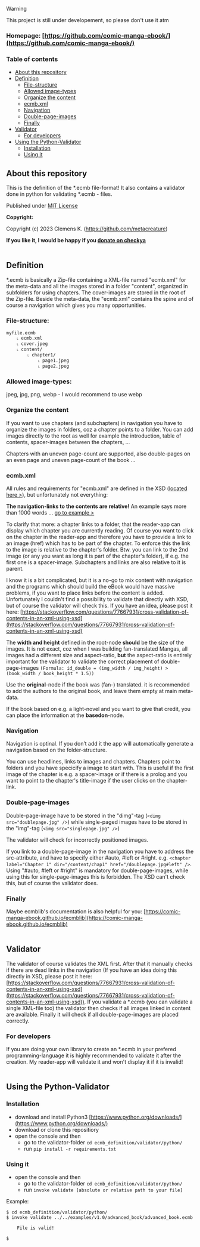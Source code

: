 > [!WARNING]
> This project is still under developement, so please don't use it atm

### Homepage: [https://github.com/comic-manga-ebook/](https://github.com/comic-manga-ebook/)

### Table of contents
- [About this repository](#about-this-repository)
- [Definition](#definition)
  - [File-structure](#file-structure)
  - [Allowed image-types](#allowed-image-types)
  - [Organize the content](#organize-the-content)
  - [ecmb.xml](#ecmbxml)
  - [Navigation](#navigation)
  - [Double-page-images](#double-page-images)
  - [Finally](#finally)
- [Validator](#validator)
  - [For developers](#for-developers)
- [Using the Python-Validator](#using-the-python-validator)
  - [Installation](#installation)
  - [Using it](#using-it)


## About this repository
This is the definition of the *.ecmb file-format! It also contains a validator done in python for validating *.ecmb - files.

Published under [MIT License](https://choosealicense.com/licenses/mit/)

**Copyright:**

Copyright (c) 2023 Clemens K. (https://github.com/metacreature)

**If you like it, I would be happy if you  [donate on checkya](https://checkya.com/1hhp2cpit9eha/payme)**<br /><br />

## Definition
*.ecmb is basically a Zip-file containing a XML-file named "ecmb.xml" for the meta-data and all the images stored in a folder "content", organized in subfolders for using chapters. The cover-images are stored in the root of the Zip-file.
Beside the meta-data, the "ecmb.xml" contains the spine and of course a navigation which gives you many opportunities.
### File-structure:
```
myfile.ecmb
    ˪ ecmb.xml
    ˪ cover.jpeg
    ˪ content/
        ˪ chapter1/
            ˪ page1.jpeg
            ˪ page2.jpeg
```
### Allowed image-types:
jpeg, jpg, png, webp - I would recommend to use webp

### Organize the content
If you want to use chapters (and subchapters) in navigation you have to organize the images in folders, coz a chapter points to a folder. You can add images directly to the root as well for example the introduction, table of contents, spacer-images between the chapters, … 

Chapters with an uneven page-count are supported, also double-pages on an even page and uneven page-count of the book …

### ecmb.xml
All rules and requirements for "ecmb.xml" are defined in the XSD ([located here >](https://github.com/metacreature/ecmb_definition/tree/master/schema)), but unfortunately not everything:

**The navigation-links to the contents are relative!** An example says more than 1000 words ... [go to example >](https://github.com/metacreature/ecmb_definition/blob/master/examples/v1.0/advanced_book/advanced_book.ecmb_unpacked/ecmb.xml)

To clarify that more: a chapter links to a folder, that the reader-app can display which chapter you are currently reading. Of course you want to click on the chapter in the reader-app and therefore you have to provide a link to an image (href) which has to be part of the chapter. To enforce this the link to the image is relative to the chapter's folder. Btw. you can link to the 2nd image (or any you want as long it is part of the chapter's folder), if e.g. the first one is a spacer-image. Subchapters and links are also relative to it is parent.

I know it is a bit complicated, but it is a no-go to mix content with navigation and the programs which should build the eBook would have massive problems, if you want to place links before the content is added.
Unfortunately I couldn't find a possibility to validate that directly with XSD, but of course the validator will check this. If you have an idea, please post it here: [https://stackoverflow.com/questions/77667931/cross-validation-of-contents-in-an-xml-using-xsd](https://stackoverflow.com/questions/77667931/cross-validation-of-contents-in-an-xml-using-xsd)

The **width and height** defined in the root-node **should** be the size of the images. It is not exact, coz when I was building fan-translated Mangas, all images had a different size and aspect-ratio, **but** the aspect-ratio is entirely important for the validator to validate the correct placement of double-page-images `(Formula: id_double = (img_width / img_height) > (book_width / book_height * 1.5))`

Use the **original**-node if the book was (fan-) translated. it is recommended to add the authors to the original book, and leave them empty at main meta-data.

If the book based on e.g. a light-novel and you want to give that credit, you can place the information at the **basedon**-node.

### Navigation
Navigation is optinal. If you don’t add it the app will automatically generate a navigation based on the folder-structure.

You can use headlines, links to images and chapters. Chapters point to folders and you have specicify a image to start with. This is useful if the first image of the chapter is e.g. a spacer-image or if there is a prolog and you want to point to the chapter's title-image if the user clicks on the chapter-link.

### Double-page-images
Double-page-image have to be stored in the "dimg"-tag (`<dimg src="doublepage.jpg" />`)  while single-paged images have to be stored in the "img"-tag (`<img src="singlepage.jpg" />`)

The validator will check for incorrectly positioned images.

If you link to a double-page-image in the navigation you have to address the src-attribute, and have to specify either #auto, #left or #right. e.g. `<chapter label="Chapter 1" dir="/content/chap1" href="/doublepage.jpg#left" />`. Using "#auto, #left or #right" is mandatory for double-page-images, while using this for single-page-images this is forbidden. The XSD can't check this, but of course the validator does.

### Finally
Maybe ecmblib's documentation is also helpful for you: [https://comic-manga-ebook.github.io/ecmblib](https://comic-manga-ebook.github.io/ecmblib)<br /><br />

## Validator
The validator of course validates the XML first. After that it manually checks if there are dead links in the navigation (If you have an idea doing this directly in XSD, please post it here: [https://stackoverflow.com/questions/77667931/cross-validation-of-contents-in-an-xml-using-xsd](https://stackoverflow.com/questions/77667931/cross-validation-of-contents-in-an-xml-using-xsd)).
If you validate a *.ecmb (you can validate a single XML-file too) the validator then checks if all images linked in content are available. Finally it will check if all double-page-images are placed correctly.

### For developers
If you are doing your own library to create an *.ecmb in your prefered programming-language it is highly recommended to validate it after the creation. My reader-app will validate it and won't display it if it is invalid!<br /><br />

## Using the Python-Validator
### Installation
- download and install Python3 [https://www.python.org/downloads/](https://www.python.org/downloads/)
- download or clone this repositiory
- open the console and then
    - go to the validator-folder `cd ecmb_definition/validator/python/`
    - run `pip install -r requirements.txt`
 
### Using it
- open the console and then
    - go to the validator-folder `cd ecmb_definition/validator/python/`
    - run `invoke validate [absolute or relative path to your file]`

Example:
```
$ cd ecmb_definition/validator/python/
$ invoke validate ../../examples/v1.0/advanced_book/advanced_book.ecmb

    File is valid!

$
```



